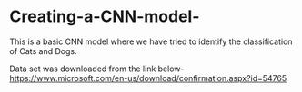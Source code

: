 # Creating-a-CNN-model-
This is a basic CNN model where we have tried to identify the classification of Cats and Dogs. 

Data set was downloaded from the link below-
https://www.microsoft.com/en-us/download/confirmation.aspx?id=54765
